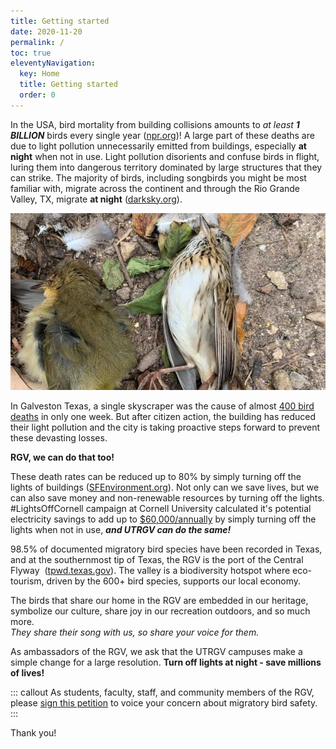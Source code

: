 ```yaml
---
title: Getting started
date: 2020-11-20
permalink: /
toc: true
eleventyNavigation:
  key: Home
  title: Getting started
  order: 0
---
```


In the USA, bird mortality from building collisions amounts to *at least* ***1 BILLION*** birds every single year ([npr.org](https://www.npr.org/2019/04/07/710847132/big-cities-bright-lights-and-up-to-1-billion-bird-collisions#:~:text=via%20Getty%20Images-,One%20World%20Trade%20Center%20(WTC)%20stands%20in%20the%20lower%20Manhattan,8%2C%202019.&text=Up%20to%201%20billion%20birds,are%20making%20the%20problem%20worse.))! A large part of these deaths are due to light pollution unnecessarily emitted from buildings, especially **at night** when not in use. Light pollution disorients and confuse birds in flight, luring them into dangerous territory dominated by large structures that they can strike. The majority of birds, including songbirds you might be most familiar with, migrate across the continent and through the Rio Grande Valley, TX, migrate **at night** ([darksky.org](https://www.darksky.org/light-pollution-poses-threat-to-migrating-birds/)). 

![](/static/img/dbird.jpg)

In Galveston Texas, a single skyscraper was the cause of almost [400 bird deaths](https://www.audubon.org/news/lights-out-texas-skyscraper-caused-hundreds-songbird-deaths) in only one week. But after citizen action, the building has reduced their light pollution and the city is taking proactive steps forward to prevent these devasting losses.

**RGV, we can do that too!** 

These death rates can be reduced up to 80% by simply turning off the lights of buildings ([SFEnvironment.org](https://sfenvironment.org/article/people-nature/lights-out-for-birds#:~:text=A%20study%20by%20the%20Field,deaths%20there%20by%2080%20percent.&text=Turning%20off%20building%20lights%20at,planet%20as%20well%20as%20birds.)). Not only can we save lives, but we can also save money and non-renewable resources by turning off the lights. #LightsOffCornell campaign at Cornell University calculated it's potential electricity savings to add up to [$60,000/annually](https://sciencing.com/turning-off-lights-save-energy-2384.html) by simply turning off the lights when not in use, ***and UTRGV can do the same!*** 

98.5% of documented migratory bird species have been recorded in Texas, and at the southernmost tip of Texas, the RGV is the port of the Central Flyway  ([tpwd.texas.gov](https://tpwd.texas.gov/publications/pwdpubs/media/pwd_bk_w7000_0511.pdf)). The valley is a biodiversity hotspot where eco-tourism, driven by the 600+ bird species, supports our local economy. 

The birds that share our home in the RGV are embedded in our heritage, symbolize our culture, share joy in our recreation outdoors, and so much more.\
*They share their song with us, so share your voice for them.* 

As ambassadors of the RGV, we ask that the UTRGV campuses make a simple change for a large resolution. **Turn off lights at night - save millions of lives!** 

::: callout
As students, faculty, staff, and community members of the RGV, please [sign this petition](https://www.change.org/p/university-of-texas-rio-grande-valley-utrgv-shut-off-your-lights-save-bird-lives) to voice your concern about migratory bird safety.
:::

Thank you!
